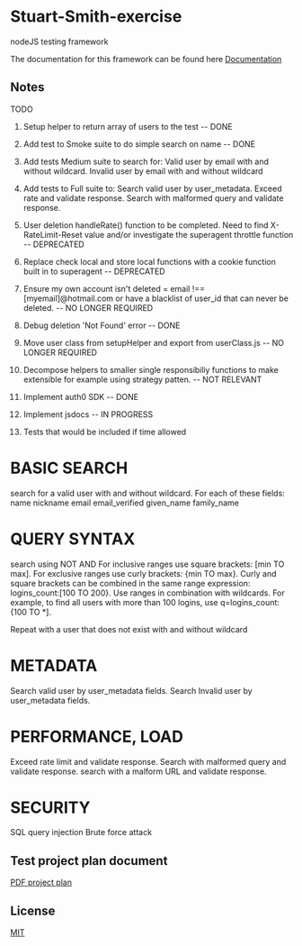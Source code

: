 # Stuart-Smith-exercise

nodeJS testing framework

 The documentation for this framework can be found here [Documentation](https://stuartvansmith.github.io/stuart-smith-exercise/)
  

## Notes

  

TODO
1. Setup helper to return array of users to the test -- DONE
2. Add test to Smoke suite to do simple search on name -- DONE 
3. Add tests Medium suite to search for: Valid user by email with and without wildcard. Invalid user by email with and without wildcard
4. Add	tests to Full suite to: Search valid user by user_metadata. Exceed rate and validate response. Search with malformed query and validate response.
5. User deletion handleRate() function to be completed. Need to find X-RateLimit-Reset value and/or investigate the superagent throttle function -- DEPRECATED
6. Replace check local and store local functions with a cookie function built in to superagent -- DEPRECATED

7. Ensure my own account isn't deleted = email !== [myemail]@hotmail.com or have a blacklist of user_id that can never be deleted. -- NO LONGER REQUIRED

8. Debug deletion 'Not Found' error -- DONE

9. Move user class from setupHelper and export from userClass.js -- NO LONGER REQUIRED

10. Decompose helpers to smaller single responsibiliy functions to make extensible for example using strategy patten. -- NOT RELEVANT
11. Implement auth0 SDK -- DONE
12. Implement jsdocs -- IN PROGRESS
13. Tests that would be included if time allowed

# BASIC SEARCH
search for a valid user  with and without wildcard. For each of these fields:
name
nickname
email
email_verified
given_name
family_name


# QUERY SYNTAX
search using  NOT AND 
For inclusive ranges use square brackets: [min TO max].
For exclusive ranges use curly brackets: {min TO max}.
Curly and square brackets can be combined in the same range expression: logins_count:[100 TO 200}.
Use ranges in combination with wildcards. For example, to find all users with more than 100 logins, use q=logins_count:{100 TO *].

Repeat with a user that does not exist with and without wildcard
# METADATA
Search valid user by user_metadata fields. 
Search Invalid user by user_metadata fields. 


# PERFORMANCE, LOAD 
Exceed rate limit and validate response. 
Search with malformed query and validate response.
search with a malform URL and validate response.

# SECURITY
SQL query injection
Brute force attack

  

## Test project plan document

  

[PDF project plan](https://github.com/stuartvansmith/stuart-smith-exercise/blob/66d079776a5e1d3528cf42eb945e7faed41a0e4e/Documents/Search%20Engine%20Test%20Plan.pdf)

  
  
  

## License

[MIT](https://choosealicense.com/licenses/mit/)